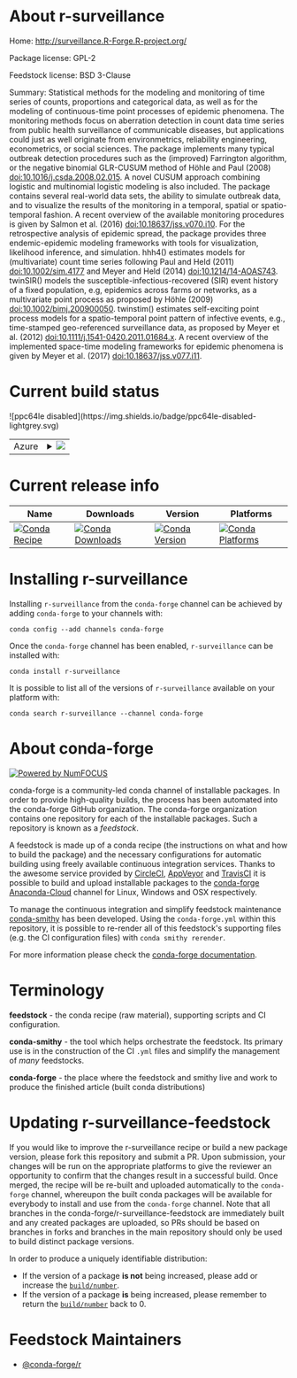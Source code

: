 About r-surveillance
====================

Home: http://surveillance.R-Forge.R-project.org/

Package license: GPL-2

Feedstock license: BSD 3-Clause

Summary: Statistical methods for the modeling and monitoring of time series of counts, proportions and categorical data, as well as for the modeling of continuous-time point processes of epidemic phenomena. The monitoring methods focus on aberration detection in count data time series from public health surveillance of communicable diseases, but applications could just as well originate from environmetrics, reliability engineering, econometrics, or social sciences. The package implements many typical outbreak detection procedures such as the (improved) Farrington algorithm, or the negative binomial GLR-CUSUM method of Höhle and Paul (2008) <doi:10.1016/j.csda.2008.02.015>. A novel CUSUM approach combining logistic and multinomial logistic modeling is also included. The package contains several real-world data sets, the ability to simulate outbreak data, and to visualize the results of the monitoring in a temporal, spatial or spatio-temporal fashion. A recent overview of the available monitoring procedures is given by Salmon et al. (2016) <doi:10.18637/jss.v070.i10>. For the retrospective analysis of epidemic spread, the package provides three endemic-epidemic modeling frameworks with tools for visualization, likelihood inference, and simulation. hhh4() estimates models for (multivariate) count time series following Paul and Held (2011) <doi:10.1002/sim.4177> and Meyer and Held (2014) <doi:10.1214/14-AOAS743>. twinSIR() models the susceptible-infectious-recovered (SIR) event history of a fixed population, e.g, epidemics across farms or networks, as a multivariate point process as proposed by Höhle (2009) <doi:10.1002/bimj.200900050>. twinstim() estimates self-exciting point process models for a spatio-temporal point pattern of infective events, e.g., time-stamped geo-referenced surveillance data, as proposed by Meyer et al. (2012) <doi:10.1111/j.1541-0420.2011.01684.x>. A recent overview of the implemented space-time modeling frameworks for epidemic phenomena is given by Meyer et al. (2017) <doi:10.18637/jss.v077.i11>.



Current build status
====================


<table>
    
  <tr>
    <td>Azure</td>
    <td>
      <details>
        <summary>
          <a href="https://dev.azure.com/conda-forge/feedstock-builds/_build/latest?definitionId=7089&branchName=master">
            <img src="https://dev.azure.com/conda-forge/feedstock-builds/_apis/build/status/r-surveillance-feedstock?branchName=master">
          </a>
        </summary>
        <table>
          <thead><tr><th>Variant</th><th>Status</th></tr></thead>
          <tbody><tr>
              <td>linux_r_base3.5.1target_platformlinux-64</td>
              <td>
                <a href="https://dev.azure.com/conda-forge/feedstock-builds/_build/latest?definitionId=7089&branchName=master">
                  <img src="https://dev.azure.com/conda-forge/feedstock-builds/_apis/build/status/r-surveillance-feedstock?branchName=master&jobName=linux&configuration=linux_r_base3.5.1target_platformlinux-64" alt="variant">
                </a>
              </td>
            </tr><tr>
              <td>linux_r_base3.6target_platformlinux-64</td>
              <td>
                <a href="https://dev.azure.com/conda-forge/feedstock-builds/_build/latest?definitionId=7089&branchName=master">
                  <img src="https://dev.azure.com/conda-forge/feedstock-builds/_apis/build/status/r-surveillance-feedstock?branchName=master&jobName=linux&configuration=linux_r_base3.6target_platformlinux-64" alt="variant">
                </a>
              </td>
            </tr><tr>
              <td>osx_r_base3.5.1target_platformosx-64</td>
              <td>
                <a href="https://dev.azure.com/conda-forge/feedstock-builds/_build/latest?definitionId=7089&branchName=master">
                  <img src="https://dev.azure.com/conda-forge/feedstock-builds/_apis/build/status/r-surveillance-feedstock?branchName=master&jobName=osx&configuration=osx_r_base3.5.1target_platformosx-64" alt="variant">
                </a>
              </td>
            </tr><tr>
              <td>osx_r_base3.6target_platformosx-64</td>
              <td>
                <a href="https://dev.azure.com/conda-forge/feedstock-builds/_build/latest?definitionId=7089&branchName=master">
                  <img src="https://dev.azure.com/conda-forge/feedstock-builds/_apis/build/status/r-surveillance-feedstock?branchName=master&jobName=osx&configuration=osx_r_base3.6target_platformosx-64" alt="variant">
                </a>
              </td>
            </tr><tr>
              <td>win_r_base3.5.1target_platformwin-64</td>
              <td>
                <a href="https://dev.azure.com/conda-forge/feedstock-builds/_build/latest?definitionId=7089&branchName=master">
                  <img src="https://dev.azure.com/conda-forge/feedstock-builds/_apis/build/status/r-surveillance-feedstock?branchName=master&jobName=win&configuration=win_r_base3.5.1target_platformwin-64" alt="variant">
                </a>
              </td>
            </tr><tr>
              <td>win_r_base3.6target_platformwin-64</td>
              <td>
                <a href="https://dev.azure.com/conda-forge/feedstock-builds/_build/latest?definitionId=7089&branchName=master">
                  <img src="https://dev.azure.com/conda-forge/feedstock-builds/_apis/build/status/r-surveillance-feedstock?branchName=master&jobName=win&configuration=win_r_base3.6target_platformwin-64" alt="variant">
                </a>
              </td>
            </tr>
          </tbody>
        </table>
      </details>
    </td>
  </tr>
![ppc64le disabled](https://img.shields.io/badge/ppc64le-disabled-lightgrey.svg)
</table>

Current release info
====================

| Name | Downloads | Version | Platforms |
| --- | --- | --- | --- |
| [![Conda Recipe](https://img.shields.io/badge/recipe-r--surveillance-green.svg)](https://anaconda.org/conda-forge/r-surveillance) | [![Conda Downloads](https://img.shields.io/conda/dn/conda-forge/r-surveillance.svg)](https://anaconda.org/conda-forge/r-surveillance) | [![Conda Version](https://img.shields.io/conda/vn/conda-forge/r-surveillance.svg)](https://anaconda.org/conda-forge/r-surveillance) | [![Conda Platforms](https://img.shields.io/conda/pn/conda-forge/r-surveillance.svg)](https://anaconda.org/conda-forge/r-surveillance) |

Installing r-surveillance
=========================

Installing `r-surveillance` from the `conda-forge` channel can be achieved by adding `conda-forge` to your channels with:

```
conda config --add channels conda-forge
```

Once the `conda-forge` channel has been enabled, `r-surveillance` can be installed with:

```
conda install r-surveillance
```

It is possible to list all of the versions of `r-surveillance` available on your platform with:

```
conda search r-surveillance --channel conda-forge
```


About conda-forge
=================

[![Powered by NumFOCUS](https://img.shields.io/badge/powered%20by-NumFOCUS-orange.svg?style=flat&colorA=E1523D&colorB=007D8A)](http://numfocus.org)

conda-forge is a community-led conda channel of installable packages.
In order to provide high-quality builds, the process has been automated into the
conda-forge GitHub organization. The conda-forge organization contains one repository
for each of the installable packages. Such a repository is known as a *feedstock*.

A feedstock is made up of a conda recipe (the instructions on what and how to build
the package) and the necessary configurations for automatic building using freely
available continuous integration services. Thanks to the awesome service provided by
[CircleCI](https://circleci.com/), [AppVeyor](https://www.appveyor.com/)
and [TravisCI](https://travis-ci.org/) it is possible to build and upload installable
packages to the [conda-forge](https://anaconda.org/conda-forge)
[Anaconda-Cloud](https://anaconda.org/) channel for Linux, Windows and OSX respectively.

To manage the continuous integration and simplify feedstock maintenance
[conda-smithy](https://github.com/conda-forge/conda-smithy) has been developed.
Using the ``conda-forge.yml`` within this repository, it is possible to re-render all of
this feedstock's supporting files (e.g. the CI configuration files) with ``conda smithy rerender``.

For more information please check the [conda-forge documentation](https://conda-forge.org/docs/).

Terminology
===========

**feedstock** - the conda recipe (raw material), supporting scripts and CI configuration.

**conda-smithy** - the tool which helps orchestrate the feedstock.
                   Its primary use is in the construction of the CI ``.yml`` files
                   and simplify the management of *many* feedstocks.

**conda-forge** - the place where the feedstock and smithy live and work to
                  produce the finished article (built conda distributions)


Updating r-surveillance-feedstock
=================================

If you would like to improve the r-surveillance recipe or build a new
package version, please fork this repository and submit a PR. Upon submission,
your changes will be run on the appropriate platforms to give the reviewer an
opportunity to confirm that the changes result in a successful build. Once
merged, the recipe will be re-built and uploaded automatically to the
`conda-forge` channel, whereupon the built conda packages will be available for
everybody to install and use from the `conda-forge` channel.
Note that all branches in the conda-forge/r-surveillance-feedstock are
immediately built and any created packages are uploaded, so PRs should be based
on branches in forks and branches in the main repository should only be used to
build distinct package versions.

In order to produce a uniquely identifiable distribution:
 * If the version of a package **is not** being increased, please add or increase
   the [``build/number``](https://conda.io/docs/user-guide/tasks/build-packages/define-metadata.html#build-number-and-string).
 * If the version of a package **is** being increased, please remember to return
   the [``build/number``](https://conda.io/docs/user-guide/tasks/build-packages/define-metadata.html#build-number-and-string)
   back to 0.

Feedstock Maintainers
=====================

* [@conda-forge/r](https://github.com/conda-forge/r/)

